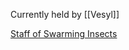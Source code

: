 Currently held by [[Vesyl]]


[Staff of Swarming Insects](https://roll20.net/compendium/dnd5e/Staff%20of%20Swarming%20Insects#content)
